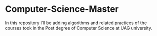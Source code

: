 # Computer-Science-Master
In this repository I'll be adding algorithms and related practices of the courses took in the Post degree of Computer Science at UAG university.
